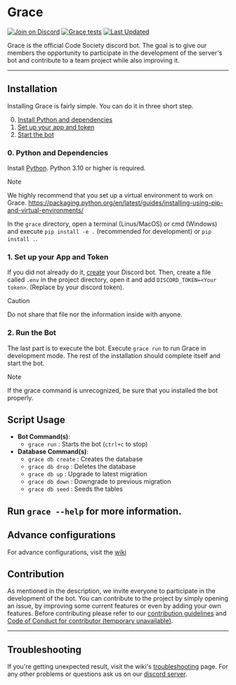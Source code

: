 
# Grace
[![Join on Discord](https://discordapp.com/api/guilds/823178343943897088/widget.png?style=shield)](https://discord.gg/code-society-823178343943897088)
[![Grace tests](https://github.com/Code-Society-Lab/grace/actions/workflows/grace.yml/badge.svg?branch=main)](https://github.com/Code-Society-Lab/grace/actions/workflows/grace.yml)
[![Last Updated](https://img.shields.io/github/last-commit/code-society-lab/grace.svg)](https://github.com/code-society-lab/grace/commits/main)

Grace is the official Code Society discord bot. The goal is to give our members the opportunity to participate in the
development of the server's bot and contribute to a team project while also improving it.

---

## Installation
Installing Grace is fairly simple. You can do it in three short step.

0. [Install Python and dependencies](#0-install-python-and-dependencies)
1. [Set up your app and token](#1-set-up-your-app-and-token)
2. [Start the bot](#2-start-the-bot)

### 0. Python and Dependencies
Install [Python](https://www.python.org/downloads/). Python 3.10 or higher is required.

> [!NOTE]
> We highly recommend that you set up a virtual environment to work on Grace.
> https://packaging.python.org/en/latest/guides/installing-using-pip-and-virtual-environments/

In the `grace` directory, open a terminal (Linus/MacOS) or cmd (Windows) and execute `pip install -e .` 
(recommended for development) or `pip install .`. 

### 1. Set up your App and Token
If you did not already do it, [create](https://discord.com/developers/docs/getting-started#creating-an-app) your Discord 
bot. Then, create a file called `.env` in the project directory, open it and add 
`DISCORD_TOKEN=<Your token>`. (Replace <Your token> by your discord token).

> [!CAUTION]
> Do not share that file nor the information inside with anyone.

### 2. Run the Bot
The last part is to execute the bot. Execute `grace run` to run Grace in development mode. The rest
of the installation should complete itself and start the bot.

> [!NOTE]
> If the grace command is unrecognized, be sure that you installed the bot properly.

## Script Usage
- **Bot Command(s)**:
  - `grace run` : Starts the bot (`ctrl+c` to stop)
- **Database Command(s)**:
    - `grace db create` : Creates the database
    - `grace db drop`   : Deletes the database
    - `grace db up`     : Upgrade to latest migration
    - `grace db down`   : Downgrade to previous migration
    - `grace db seed`   : Seeds the tables

Run `grace --help` for more information.
---

## Advance configurations
For advance configurations, visit the [wiki](https://github.com/Code-Society-Lab/grace/wiki)

## Contribution
As mentioned in the description, we invite everyone to participate in the development of the bot. You can contribute to the project by simply opening an issue, by improving some current features or even by adding your own features.
Before contributing please refer to our [contribution guidelines](https://github.com/Code-Society-Lab/grace/blob/main/docs/CONTRIBUTING.md) and [Code of Conduct for contributor (temporary unavailable)](#).

---

## Troubleshooting
If you're getting unexpected result, visit the wiki's [troubleshooting](https://github.com/Code-Society-Lab/grace/wiki/Troubleshooting)
page. For any other problems or questions ask us on our [discord  server](https://discord.gg/code-society-823178343943897088).
